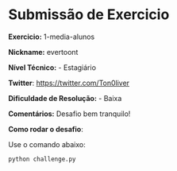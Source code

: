 # Submissão de Exercicio

**Exercicio:** 1-media-alunos

**Nickname:** evertoont

**Nível Técnico:** - Estagiário

**Twitter**: https://twitter.com/Ton0liver

**Dificuldade de Resolução:** - Baixa

**Comentários:** Desafio bem tranquilo!

**Como rodar o desafio**: 

Use o comando abaixo: 
```bash
python challenge.py
```